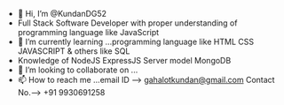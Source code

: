 - 👋 Hi, I’m @KundanDG52
- Full Stack Software Developer with proper understanding of programming language like JavaScript 
- 🌱 I’m currently learning ...programming language like HTML CSS JAVASCRIPT & others like SQL 
- Knowledge of  NodeJS ExpressJS Server model MongoDB 
- 💞️ I’m looking to collaborate on ...
- 📫 How to reach me ...email ID --> gahalotkundan@gmail.com Contact No.--> +91 9930691258
<!---
KundanDG52/KundanDG52 is a ✨ special ✨ repository because its `README.md` (this file) appears on your GitHub profile.
You can click the Preview link to take a look at your changes.
--->
